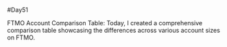 #Day51

FTMO Account Comparison Table: Today, I created a comprehensive comparison table showcasing the differences across various account sizes on FTMO.